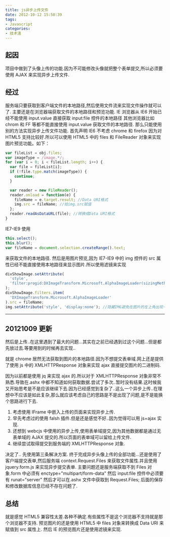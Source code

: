 ```yaml
---
title: js异步上传文件
date: 2012-10-12 15:50:39
tags: 
- Javascript
categories: 
- 技术渣
---
```


## 起因
项目中做到了头像上传的功能.因为不可能修改头像就把整个表单提交,所以必须要使用 AJAX 来实现异步上传文件.

## 经过
服务端只要获取到客户端文件的本地路径,然后使用文件流来实现文件操作就可以了.
主要还是在浏览器端获取文件的本地路径和预览功能.
IE 浏览器从 IE6 开始已经不能使用 input.value 直接获取 input:file 控件的本地路径
其他浏览器比如 chrom 和 FF 等都不能直接使用 input.value 获取文件的本地路径.
那么只能使用别的方法实现异步上传文件功能.
首先声明 IE6 不考虑
chrome 和 firefox 因为对 HTML5 支持比较好.所以可以使用 HTML5 中的 files 和 FileReader 对象来实现图片预览功能。如下：

```javascript
var fileList = obj.files;
var imageType = /image.*/;
for (var i = 0; i < fileList.length; i++) {
  var file = fileList[i];
  if (!file.type.match(imageType)) {
    continue;
  }

  var reader = new FileReader();
  reader.onload = function(e) {
    fileName = e.target.result; //Data URI格式
    img.src = fileName; //给img.src赋值
  };
  reader.readAsDataURL(file); //转换成Data URI格式
}
```

<!-- more -->

IE7-IE9 使用

```javascript
this.select();
this.blur();
var fileName = document.selection.createRange().text;
```

来获取文件的本地路径.
然后是用图片预览,因为 IE7-IE9 中的 img 控件的 src 属性已经不能直接使用本地路径来显示图片.所以使用滤镜来实现

```javascript
divShowImage.setAttribute(
  'style',
  'filter:progid:DXImageTransform.Microsoft.AlphaImageLoader(sizingMethod=scale);width:300px; height:300px;'
);
divShowImage.filters.item(
  'DXImageTransform.Microsoft.AlphaImageLoader'
).src = fileName;
img.setAttribute('style', 'display:none'); //隐藏IMG避免在图片的左上角出现一个小叉叉.
```

---

## 20121009 更新

然后是上传..在这里遇到了最大的问题...其实在之前已经遇到过这个问题...但是都先放过去.等要用到的时候再去实现..

就是 chrome 居然无法获取到图片的本地路径.因为不想提交表单域.网上还是提供了使用 js 中的 XMLHTTPResponse 对象来实现 ajax 直接提交图片的二进制码.

因为以前都是使用 jq 来实现 ajax 的.所以对于 XMLHTTPResponse 对象非常不熟悉.导致在.ashx 中都不知道如何获取数据.尝试了多次..暂时没有结果.这时候我又开始思考是不是应该继续下去.因为已经感觉到复杂了..这么一个异步上传..在理想中不应该是如此复杂,那么就应该考虑自己的思路是不是出现了问题,是不是能换个思路进行下去.

1.  考虑使用 IFrame 中嵌入上传的页面来实现异步上传.
2.  早先考虑过的使用 falsh 插件.但是还是感觉不好..因为觉得可以用 js+ajax 实现.
3.  还想到 webcjs 中使用的异步上传,使用表单域提交,因为其他数据都是通过无表单域的 AJAX 提交的.所以页面的表单域可以留给上传文件.
4.  继续尝试取得提交到服务端的 XMLHTTPResponse 对象.


决定了.. 先使用第三条解决方案.
终于完成异步头像上传的全部功能...还是使用了客户端提交表单,然后服务端 context.Request.Files 来获取文件属性.并且使用 jquery.form.js 来实现异步提交表单.
主要问题还是服务端获取不到 Files 对象.form 中必须有 enctype="multipart/form-data"
然后 input:file 控件中必须要有 runat="server"
然后才可以在.ashx 文件中获取到 Request.Files;
后面的保存和修改数据库信息已经不存在问题了.

## 总结
就是感觉 HTML5 兼容性太差.各种不确定.有些属性不是这个浏览器不支持就是那个浏览器不支持.
预览图片的还是使用 HTML5 中 files 对象来转换成 Data URI 来赋值到 src 属性上.
然后 IE 的预览图片还是使用滤镜来实现.
